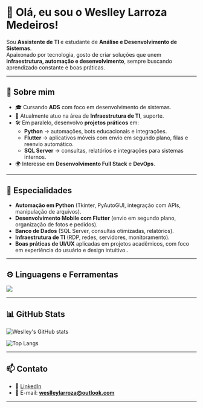 # 👋 Olá, eu sou o Weslley Larroza Medeiros!

Sou **Assistente de TI** e estudante de **Análise e Desenvolvimento de Sistemas**.  
Apaixonado por tecnologia, gosto de criar soluções que unem **infraestrutura, automação e desenvolvimento**, sempre buscando aprendizado constante e boas práticas.

---

## 🚀 Sobre mim
- 🎓 Cursando **ADS** com foco em desenvolvimento de sistemas.  
- 💼 Atualmente atuo na área de **Infraestrutura de TI**, suporte.  
- 🛠️ Em paralelo, desenvolvo **projetos práticos** em:
  - **Python** → automações, bots educacionais e integrações.  
  - **Flutter** → aplicativos móveis com envio em segundo plano, filas e reenvio automático.  
  - **SQL Server** → consultas, relatórios e integrações para sistemas internos.  
- 🌍 Interesse em **Desenvolvimento Full Stack** e **DevOps**.  

---

## 🧩 Especialidades
- **Automação em Python** (Tkinter, PyAutoGUI, integração com APIs, manipulação de arquivos).  
- **Desenvolvimento Mobile com Flutter** (envio em segundo plano, organização de fotos e pedidos).  
- **Banco de Dados** (SQL Server, consultas otimizadas, relatórios).  
- **Infraestrutura de TI** (RDP, redes, servidores, monitoramento).  
- **Boas práticas de UI/UX** aplicadas em projetos acadêmicos, com foco em experiência do usuário e design intuitivo..  

---

## ⚙️ Linguagens e Ferramentas
<p align="left">
  <img src="https://skillicons.dev/icons?i=python,flutter,dart,sqlite,mysql,git,github,html,css,js" />
</p>

---

## 📊 GitHub Stats
![Weslley's GitHub stats](https://github-readme-stats.vercel.app/api?username=weslley-larroza&show_icons=true&theme=tokyonight)  

![Top Langs](https://github-readme-stats.vercel.app/api/top-langs/?username=weslley-larroza&layout=compact&theme=tokyonight)

---

## 📫 Contato
- 💼 [LinkedIn](https://www.linkedin.com/in/weslley-larroza)  
- 📧 E-mail: **weslleylarroza@outlook.com**  

---

